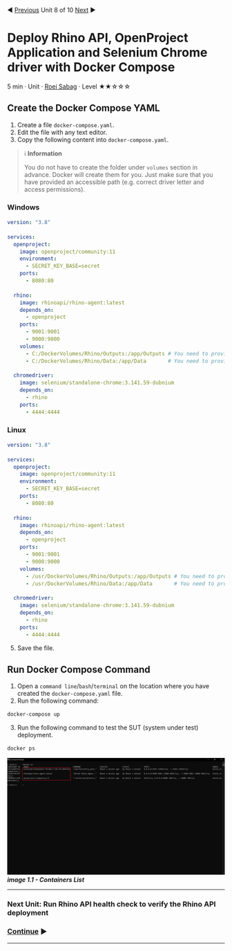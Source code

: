 :arrow_backward: [Previous](./07.InstallDockerCompose.md) Unit 8 of 10 [Next](./09.RhinoHealthCheck.md) :arrow_forward:

# Deploy Rhino API, OpenProject Application and Selenium Chrome driver with Docker Compose
5 min · Unit · [Roei Sabag](https://www.linkedin.com/in/roei-sabag-247aa18/) · Level ★★☆☆☆
  
## Create the Docker Compose YAML
1. Create a file `docker-compose.yaml`.
2. Edit the file with any text editor.
3. Copy the following content into `docker-compose.yaml`.  

> :information_source: **Information**
> 
> You do not have to create the folder under `volumes` section in advance. Docker will create them for you. Just make sure that you have provided an accessible path (e.g. correct driver letter and access permissions).  

### Windows
```yaml
version: "3.8"

services:
  openproject:
    image: openproject/community:11
    environment:
      - SECRET_KEY_BASE=secret
    ports:
      - 8080:80

  rhino:
    image: rhinoapi/rhino-agent:latest
    depends_on:
      - openproject
    ports:
      - 9001:9001
      - 9000:9000
    volumes:
      - C:/DockerVolumes/Rhino/Outputs:/app/Outputs # You need to provide a vaild local folder.
      - C:/DockerVolumes/Rhino/Data:/app/Data       # You need to provide a vaild local folder.

  chromedriver:
    image: selenium/standalone-chrome:3.141.59-dubnium
    depends_on:
      - rhino
    ports:
      - 4444:4444
```  

### Linux
```yaml
version: "3.8"

services:
  openproject:
    image: openproject/community:11
    environment:
      - SECRET_KEY_BASE=secret
    ports:
      - 8080:80

  rhino:
    image: rhinoapi/rhino-agent:latest
    depends_on:
      - openproject
    ports:
      - 9001:9001
      - 9000:9000
    volumes:
      - /usr/DockerVolumes/Rhino/Outputs:/app/Outputs # You need to provide a vaild local folder.
      - /usr/DockerVolumes/Rhino/Data:/app/Data       # You need to provide a vaild local folder.

  chromedriver:
    image: selenium/standalone-chrome:3.141.59-dubnium
    depends_on:
      - rhino
    ports:
      - 4444:4444
``` 

5. Save the file.

## Run Docker Compose Command
1. Open a `command line`/`bash`/`terminal` on the location where you have created the `docker-compose.yaml` file.
2. Run the following command:  

```bash
docker-compose up
```  

3. Run the following command to test the SUT (system under test) deployment.  

```bash
docker ps
```  

![image 1.1 - Containers List](./Images/m01u08_1.png)  
_**image 1.1 - Containers List**_

---
### Next Unit: Run Rhino API health check to verify the Rhino API deployment
### [Continue](./09.RhinoHealthCheck.md) :arrow_forward:
---
